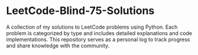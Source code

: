 # LeetCode-Blind-75-Solutions
A collection of my solutions to LeetCode problems using Python. Each problem is categorized by type and includes detailed explanations and code implementations. This repository serves as a personal log to track progress and share knowledge with the community.
